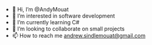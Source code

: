- 👋 Hi, I’m @AndyMouat
- 👀 I’m interested in software development
- 🌱 I’m currently learning C#
- 💞️ I’m looking to collaborate on small projects
- 📫 How to reach me andrew.sindlemouat@gmail.com

<!---
AndyMouat/AndyMouat is a ✨ special ✨ repository because its `README.md` (this file) appears on your GitHub profile.
You can click the Preview link to take a look at your changes.
--->
